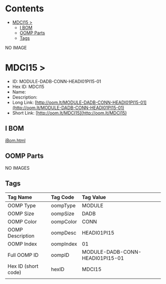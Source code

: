 



Contents
========

* [MDCI15 > ](#mdci15--)
	* [I BOM](#i-bom)
	* [OOMP Parts](#oomp-parts)
	* [Tags](#tags)
  
NO IMAGE  
# MDCI15 > 

- ID: MODULE-DADB-CONN-HEADI01PI15-01
- Hex ID: MDCI15
- Name: 
- Description: 
- Long Link: [http://oom.lt/MODULE-DADB-CONN-HEADI01PI15-01](http://oom.lt/MODULE-DADB-CONN-HEADI01PI15-01)
- Short Link: [http://oom.lt/MDCI15](http://oom.lt/MDCI15)

## I BOM
  
[iBom.html](https://htmlpreview.github.io/?https://github.com/oomlout/oomlout_OOMP_projects_V2/blob/main/MODULE/DADB/CONN/HEADI01PI15/01/ibom.html)
## OOMP Parts
  
NO IMAGES  
## Tags
  

|Tag Name|Tag Code|Tag Value|
| :--- | :--- | :--- |
|OOMP Type|oompType|MODULE|
|OOMP Size|oompSize|DADB|
|OOMP Color|oompColor|CONN|
|OOMP Description|oompDesc|HEADI01PI15|
|OOMP Index|oompIndex|01|
|Full OOMP ID|oompID|MODULE-DADB-CONN-HEADI01PI15-01|
|Hex ID (short code)|hexID|MDCI15|
||||

